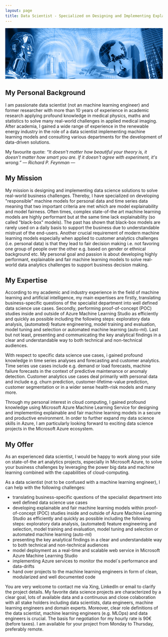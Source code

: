 ```yaml
---
layout: page
title: Data Scientist - Specialized on Designing and Implementing Explainable and Fair Data Science Solutions in Microsoft Azure
---
```

![screenshot](images/artificial_intelligence.png)


## My Personal Background
I am passionate data scientist (not an machine learning engineer) and former researcher with more than 10 years of experience in academic research applying profound knowledge in medical physics, maths and statistics to solve many real-world challenges in applied medical imaging. After academia, I gained a wide range of experience in the renewable energy industry in the role of a data scientist implementing machine learning models and consulting various departments for the development of data-driven solutions.

My favourite quote:
*“It doesn't matter how beautiful your theory is, it doesn't matter how smart you are. If it doesn't agree with experiment, it's wrong.” ― Richard P. Feynman ―*
## My Mission
My mission is designing and implementing data science solutions to solve real-world business challenges. Thereby, I have specialized on developing "responsible" machine models for personal data and time series data meaning that two important criteria are met which are model explainability and model fairness. Often times, complex state-of-the art machine learning models are highly performant but at the same time lack explainability (so called "black-box" models). The past has shown that black-box models are rarely used on a daily basis to support the business due to understandable mistrust of the end-users. Another crucial requirement of modern machine learning models especially when applied to customer analytics challenges (i.e. personal data) is that they lead to fair decision making i.e. not favoring one group of people over the other e.g. based on gender or ethnical background etc. My personal goal and passion is about developing highly performant, explainable and fair machine learning models to solve real-world data analytics challenges to support business decision making.
## My Expertise
According to my academic and industry experience in the field of machine learning and artificial intelligence, my main expertises are firstly, translating business-specific questions of the specialist department into well defined data science use cases. Secondly, performing proof-of-concept (POC) studies inside and outside of Azure Machine Learning Studio as efficiently and quickly as possible including the following steps: exploratory data analysis, (automated) feature engineering, model training and evaluation, model tuning and selection or automated machine learning (auto-ml). Last but not least, presenting and communicating the key analytical findings in a clear and understandable way to both technical and non-technical audiences.

With respect to specific data science use cases, i gained profound knowledge in time series analyses and forecasting and customer analytics. Time series use cases include e.g. demand or load forecasts, machine failure forecasts in the context of predictive maintenance or anomaly detection. Customer analytics use cases deal primarily with personal data and include e.g. churn prediction, customer-lifetime-value prediction, customer segmentation or in a wider sense health-risk models and many more.

Through my personal interest in cloud computing, I gained profound knowledge using Microsoft Azure Machine Learning Service for designing and implementing explainable and fair machine learning models in a secure and productive environment. In order to further expand my data science skills in Azure, I am particularly looking forward to exciting data science projects in the Microsoft Azure ecosystem.
## My Offer
As an experienced data scientist, I would be happy to work along your side on state-of-the art analytics projects, especially in Microsoft Azure, to solve your business challenges by leveraging the power big data and machine learning combined with the capabilities of cloud-computing.

As a data scientist (not to be confused with a machine learning engineer), I can help with the following challenges:
- translating business-specific questions of the specialist department into well defined data science use cases
- developing explainable and fair machine learning models within proof-of-concept (POC) studies inside and outside of Azure Machine Learning Studio as efficiently and quickly as possible including the following steps: exploratory data analysis, (automated) feature engineering and selection, model training and evaluation, model tuning and selection or automated machine learning (auto-ml)
- presenting the key analytical findings in a clear and understandable way to both technical and non-technical audiences 
- model deployment as a real-time and scalable web service in Microsoft Azure Machine Learning Studio
- implementing Azure services to monitor the model´s performance and data-drifts 
- hand over projects to the machine learning engineers in form of clean, modularized and well documented code

You are very welcome to contact me via Xing, LinkedIn or email to clarify the project details. My favorite data science projects are characterized by a clear goal, lots of available data and a continuous and close colaboration with all stake holders including data scientists, data engineers, machine learning engineers and domain experts. Moreover, clear role definitions of the data scientist, machine learning engineers (e.g. MLOps) and data engineers is crucial. The basis for negotiation for my hourly rate is 90€ (before taxes). I am available for your project from Monday to Thursday, preferably remote.
